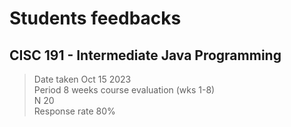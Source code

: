 # Students feedbacks
## CISC 191 - Intermediate Java Programming

> Date taken    Oct 15 2023  
> Period        8 weeks course evaluation (wks 1-8)  
> N             20  
> Response rate 80%  




